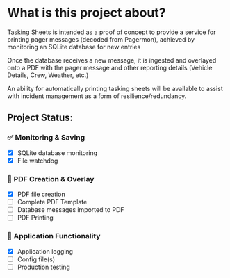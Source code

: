# What is this project about?
Tasking Sheets is intended as a proof of concept to provide a service for printing pager messages (decoded from Pagermon), achieved by monitoring an SQLite database for new entries

Once the database receives a new message, it is ingested and overlayed onto a PDF with the pager message and other reporting details (Vehicle Details, Crew, Weather, etc.)

An ability for automatically printing tasking sheets will be available to assist with incident management as a form of resilience/redundancy.

## __Project Status:__

### :white_check_mark: Monitoring & Saving

- [x] SQLite database monitoring
- [x] File watchdog

### :repeat: PDF Creation & Overlay
- [x] PDF file creation
- [ ] Complete PDF Template
- [ ] Database messages imported to PDF
- [ ] PDF Printing

### :repeat: Application Functionality
- [x] Application logging
- [ ] Config file(s)
- [ ] Production testing

